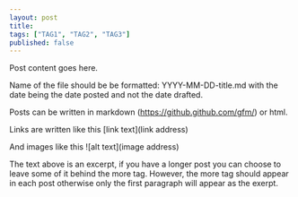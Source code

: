 ```yaml
---
layout: post
title: 
tags: ["TAG1", "TAG2", "TAG3"]
published: false
---
```


Post content goes here.

Name of the file should be be formatted: YYYY-MM-DD-title.md with the date being the date posted and not the date drafted.

Posts can be written in markdown (https://github.github.com/gfm/) or html.

Links are written like this [link text](link address)

And images like this ![alt text](image address)

<!--more-->

The text above is an excerpt, if you have a longer post you can choose to leave some of it behind the more tag. However, the more tag should appear in each post otherwise only the first paragraph will appear as the exerpt.
